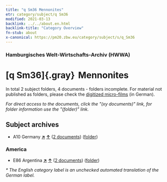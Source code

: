 ```yaml
---
title: "q Sm36 Mennonites"
etr: category/subject/q Sm36
modified: 2021-03-13
backlink: ../../about.en.html
backlink-title: "Category Overview"
fn-stub: about
x-canonical: https://pm20.zbw.eu/category/subject/s/q_Sm36
---
```


### Hamburgisches Welt-Wirtschafts-Archiv (HWWA)
# [q Sm36]{.gray}&#8201; Mennonites&#160; 





In total 2 subject folders, 4 documents - folders incomplete.
For material not published as folders, please check the [digitized micro-films](/film/h1_sh.de.html) (in German).

_For direct access to the documents, click the "(xy documents)" link, for folder information use the "(folder)" link._

## Subject archives


- A10 Germany [**&nearr;**](../../../geo/i/126128/about.en.html "Germany (all folders)") [**&uarr;**](../../../geo/about.en.html#A10 "Country category system") (<a href="https://pm20.zbw.eu/dfgview/sh/126128,145988" title="about: Germany : Mennonites" target="_blank">2 documents</a>) ([folder](../../../../folder/sh/1261xx/126128/1459xx/145988/about.en.html))

### America

- E86 Argentina [**&nearr;**](../../../geo/i/141692/about.en.html "Argentina (all folders)") [**&uarr;**](../../../geo/about.en.html#E86 "Country category system") (<a href="https://pm20.zbw.eu/dfgview/sh/141692,145988" title="about: Argentina : Mennonites" target="_blank">2 documents</a>) ([folder](../../../../folder/sh/1416xx/141692/1459xx/145988/about.en.html))


_* The English category label is an unchecked automated translation of the German label._

